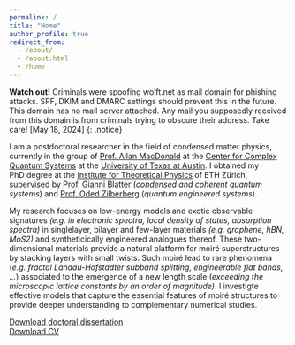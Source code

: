 ```yaml
---
permalink: /
title: "Home"
author_profile: true
redirect_from: 
  - /about/
  - /about.html
  - /home
---
```


**Watch out!** Criminals were spoofing wolft.net as mail domain for phishing attacks. SPF, DKIM and DMARC settings should prevent this in the future. This domain has no mail server attached. Any mail you supposedly received from this domain is from criminals trying to obscure their address. Take care! [May 18, 2024]
{: .notice}

I am a postdoctoral researcher in the field of condensed matter physics, currently in the group of [Prof. Allan MacDonald](https://web2.ph.utexas.edu/~macdgrp/) at the [Center for Complex Quantum Systems](http://order.ph.utexas.edu/) at the [University of Texas at Austin](https://www.utexas.edu/). I obtained my PhD degree at the [Institute for Theoretical Physics](https://itp.phys.ethz.ch/) of ETH Zürich, supervised by [Prof. Gianni Blatter](https://itp.phys.ethz.ch/research/condmat/vortex.html) (*condensed and coherent quantum systems*) and [Prof. Oded Zilberberg](https://quest.phys.ethz.ch/) (*quantum engineered systems*).

My research focuses on low-energy models and exotic observable signatures *(e.g. in electronic spectra, local density of states, absorption spectra)* in singlelayer, bilayer and few-layer materials *(e.g. graphene, hBN, MoS2)* and syntheticically engineered analogues thereof. These two-dimensional materials provide a natural platform for moiré superstructures by stacking layers with small twists. Such moiré lead to rare phenomena (*e.g. fractal Landau-Hofstadter subband splitting, engineerable flat bands, ...*) associated to the emergence of a new length scale (*exceeding the microscopic lattice constants by an order of magnitude)*. I investigte effective models that capture the essential features of moiré structures to provide deeper understanding to complementary numerical studies.

[Download doctoral dissertation](https://doi.org/10.3929/ethz-b-000475934)\
[Download CV](files/CV_WolfTobias_March25_2024.pdf)
